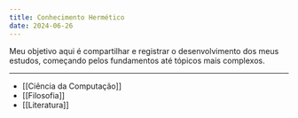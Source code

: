 ```yaml
---
title: Conhecimento Hermético
date: 2024-06-26
---
```


Meu objetivo aqui é compartilhar e registrar o desenvolvimento dos meus estudos, começando pelos fundamentos até tópicos mais complexos.

---

- [[Ciência da Computação]]
- [[Filosofia]]
- [[Literatura]]
